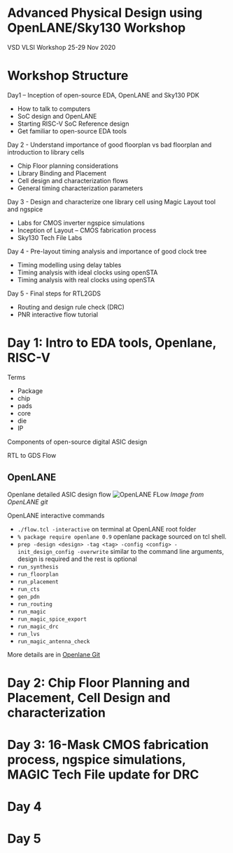 # Advanced Physical Design using OpenLANE/Sky130 Workshop
VSD VLSI Workshop 25-29 Nov 2020

# Workshop Structure
Day1 – Inception of open-source EDA, OpenLANE and Sky130 PDK

* How to talk to computers
* SoC design and OpenLANE
* Starting RISC-V SoC Reference design
* Get familiar to open-source EDA tools

Day 2 - Understand importance of good floorplan vs bad floorplan and introduction to library cells

* Chip Floor planning considerations
* Library Binding and Placement
* Cell design and characterization flows
* General timing characterization parameters

Day 3 - Design and characterize one library cell using Magic Layout tool and ngspice

* Labs for CMOS inverter ngspice simulations
* Inception of Layout – CMOS fabrication process
* Sky130 Tech File Labs

Day 4 - Pre-layout timing analysis and importance of good clock tree

* Timing modelling using delay tables
* Timing analysis with ideal clocks using openSTA
* Timing analysis with real clocks using openSTA

Day 5 - Final steps for RTL2GDS

* Routing and design rule check (DRC)
* PNR interactive flow tutorial

# Day 1: Intro to EDA tools, Openlane, RISC-V

Terms
* Package
* chip
* pads
* core
* die
* IP

Components of open-source digital ASIC design

RTL to GDS Flow

## OpenLANE
Openlane detailed ASIC design flow
![OpenLANE FLow](https://github.com/efabless/openlane/blob/master/doc/openlane.flow.1.png)
*Image from OpenLANE git*

OpenLANE interactive commands

* `./flow.tcl -interactive` on terminal at OpenLANE root folder
* `% package require openlane 0.9` openlane package sourced on tcl shell.
* `prep -design <design> -tag <tag> -config <config> -init_design_config -overwrite` similar to the command line arguments, design is required and the rest is optional
* `run_synthesis` 
* `run_floorplan`
* `run_placement`
* `run_cts`
* `gen_pdn`
* `run_routing`
* `run_magic`
* `run_magic_spice_export`
* `run_magic_drc`
* `run_lvs`
* `run_magic_antenna_check`

More details are in [Openlane Git](https://github.com/efabless/openlane)
# Day 2: Chip Floor Planning and Placement, Cell Design and characterization

# Day 3: 16-Mask CMOS fabrication process, ngspice simulations, MAGIC Tech File update for DRC

# Day 4

# Day 5
